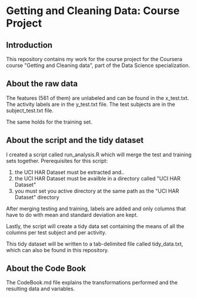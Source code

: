Getting and Cleaning Data: Course Project
=========================================

Introduction
------------
This repository contains my work for the course project for the Coursera course "Getting and Cleaning data", part of the Data Science specialization.

About the raw data
------------------

The features (561 of them) are unlabeled and can be found in the x_test.txt. 
The activity labels are in the y_test.txt file.
The test subjects are in the subject_test.txt file.

The same holds for the training set.

About the script and the tidy dataset
-------------------------------------
I created a script called run_analysis.R which will merge the test and training sets together.
Prerequisites for this script:

1. the UCI HAR Dataset must be extracted and..
2. the UCI HAR Dataset must be availble in a directory called "UCI HAR Dataset"
3. you must set you active directory at the same path as the "UCI HAR Dataset" directory

After merging testing and training, labels are added and only columns that have to do with mean and standard deviation are kept.

Lastly, the script will create a tidy data set containing the means of all the columns per test subject and per activity.

This tidy dataset will be written to a tab-delimited file called tidy_data.txt, which can also be found in this repository.

About the Code Book
-------------------
The CodeBook.md file explains the transformations performed and the resulting data and variables.

